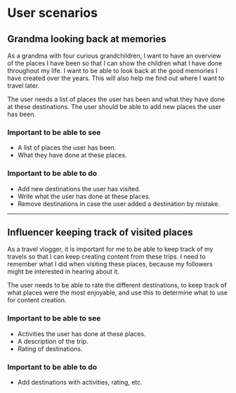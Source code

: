 # User scenarios

## Grandma looking back at memories
As a grandma with four curious grandchildren, I want to have an overview of the places I have been so that I can show the children what I have done throughout my life. I want to be able to look back at the good memories I have created over the years. This will also help me find out where I want to travel later.

The user needs a list of places the user has been and what they have done at these destinations. The user should be able to add new places the user has been.

### Important to be able to see
- A list of places the user has been.
- What they have done at these places.

### Important to be able to do
- Add new destinations the user has visited.
- Write what the user has done at these places.
- Remove destinations in case the user added a destination by mistake.

<hr>

## Influencer keeping track of visited places
As a travel vlogger, it is important for me to be able to keep track of my travels so that I can keep creating content from these trips. I need to remember what I did when visiting these places, because my followers might be interested in hearing about it.

The user needs to be able to rate the different destinations, to keep track of what places were the most enjoyable, and use this to determine what to use for content creation.

### Important to be able to see
- Activities the user has done at these places.
- A description of the trip.
- Rating of destinations.

### Important to be able to do
- Add destinations with activities, rating, etc.

